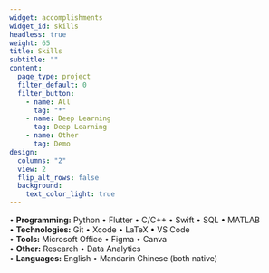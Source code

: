```yaml
---
widget: accomplishments
widget_id: skills
headless: true
weight: 65
title: Skills
subtitle: ""
content:
  page_type: project
  filter_default: 0
  filter_button:
    - name: All
      tag: "*"
    - name: Deep Learning
      tag: Deep Learning
    - name: Other
      tag: Demo
design:
  columns: "2"
  view: 2
  flip_alt_rows: false
  background:
    text_color_light: true
---
```

• **Programming:** Python • Flutter • C/C++ • Swift • SQL • MATLAB\
• **Technologies:** Git • Xcode • LaTeX • VS Code\
• **Tools:** Microsoft Office • Figma • Canva\
• **Other:** Research • Data Analytics\
• **Languages:** English • Mandarin Chinese (both native)